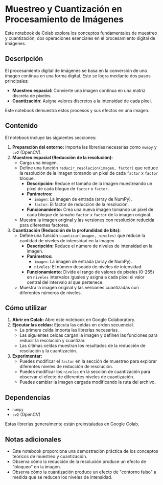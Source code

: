 # Muestreo y Cuantización en Procesamiento de Imágenes

Este notebook de Colab explora los conceptos fundamentales de muestreo y cuantización, dos operaciones esenciales en el procesamiento digital de imágenes.

## Descripción

El procesamiento digital de imágenes se basa en la conversión de una imagen continua en una forma digital. Esto se logra mediante dos pasos principales:

* **Muestreo espacial:** Convierte una imagen continua en una matriz discreta de píxeles.
* **Cuantización:** Asigna valores discretos a la intensidad de cada píxel.

Este notebook demuestra estos procesos y sus efectos en una imagen.

## Contenido

El notebook incluye las siguientes secciones:

1.  **Preparación del entorno:** Importa las librerías necesarias como `numpy` y `cv2` (OpenCV).
2.  **Muestreo espacial (Reducción de la resolución):**
    * Carga una imagen.
    * Define una función `reducir_resolucion(imagen, factor)` que reduce la resolución de la imagen tomando un píxel de cada `factor` x `factor` bloque.
        * **Descripción:** Reduce el tamaño de la imagen muestreando un píxel de cada bloque de `factor` x `factor`.
        * **Parámetros:**
            * `imagen`: La imagen de entrada (array de NumPy).
            * `factor`: El factor de reducción de la resolución.
        * **Funcionamiento:** Crea una nueva imagen tomando un píxel de cada bloque de tamaño `factor` x `factor` de la imagen original.
    * Muestra la imagen original y las versiones con resolución reducida para diferentes factores.
3.  **Cuantización (Reducción de la profundidad de bits):**
    * Define una función `cuantizar(imagen, niveles)` que reduce la cantidad de niveles de intensidad en la imagen.
        * **Descripción:** Reduce el número de niveles de intensidad en la imagen.
        * **Parámetros:**
            * `imagen`: La imagen de entrada (array de NumPy).
            * `niveles`: El número deseado de niveles de intensidad.
        * **Funcionamiento:** Divide el rango de valores de píxeles (0-255) en `niveles` intervalos iguales y asigna a cada píxel el valor central del intervalo al que pertenece.
    * Muestra la imagen original y las versiones cuantizadas con diferentes números de niveles.

## Cómo utilizar

1.  **Abrir en Colab:** Abre este notebook en Google Colaboratory.
2.  **Ejecutar las celdas:** Ejecuta las celdas en orden secuencial.
    * La primera celda importa las librerías necesarias.
    * Las siguientes celdas cargan la imagen y definen las funciones para reducir la resolución y cuantizar.
    * Las últimas celdas muestran los resultados de la reducción de resolución y la cuantización.
3.  **Experimentar:**
    * Puedes modificar el `factor` en la sección de muestreo para explorar diferentes niveles de reducción de resolución.
    * Puedes modificar los `niveles` en la sección de cuantización para observar el efecto de diferentes niveles de cuantización.
    * Puedes cambiar la imagen cargada modificando la ruta del archivo.

## Dependencias

* `numpy`
* `cv2` (OpenCV)

Estas librerías generalmente están preinstaladas en Google Colab.

## Notas adicionales

* Este notebook proporciona una demostración práctica de los conceptos teóricos de muestreo y cuantización.
* Observa cómo la reducción de la resolución produce un efecto de "bloqueo" en la imagen.
* Observa cómo la cuantización produce un efecto de "contorno falso" a medida que se reducen los niveles de intensidad.
